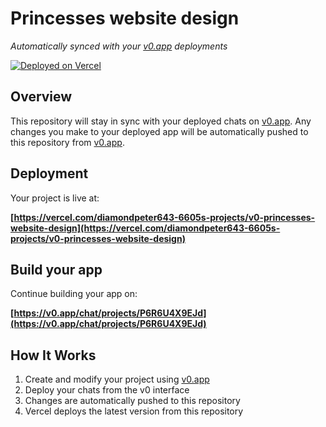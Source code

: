 # Princesses website design

*Automatically synced with your [v0.app](https://v0.app) deployments*

[![Deployed on Vercel](https://img.shields.io/badge/Deployed%20on-Vercel-black?style=for-the-badge&logo=vercel)](https://vercel.com/diamondpeter643-6605s-projects/v0-princesses-website-design)


## Overview

This repository will stay in sync with your deployed chats on [v0.app](https://v0.app).
Any changes you make to your deployed app will be automatically pushed to this repository from [v0.app](https://v0.app).

## Deployment

Your project is live at:

**[https://vercel.com/diamondpeter643-6605s-projects/v0-princesses-website-design](https://vercel.com/diamondpeter643-6605s-projects/v0-princesses-website-design)**

## Build your app

Continue building your app on:

**[https://v0.app/chat/projects/P6R6U4X9EJd](https://v0.app/chat/projects/P6R6U4X9EJd)**

## How It Works

1. Create and modify your project using [v0.app](https://v0.app)
2. Deploy your chats from the v0 interface
3. Changes are automatically pushed to this repository
4. Vercel deploys the latest version from this repository
